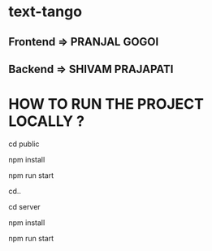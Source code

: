 # text-tango

<h2>Frontend => PRANJAL GOGOI</h2>
<h2>Backend => SHIVAM PRAJAPATI</h2>

# HOW TO RUN THE PROJECT LOCALLY ?
<p>cd public</p>
<p>npm install</p>
<p>npm run start</p>
<p>cd..</p>
<p>cd server</p>
<p>npm install</p>
<p>npm run start</p>
